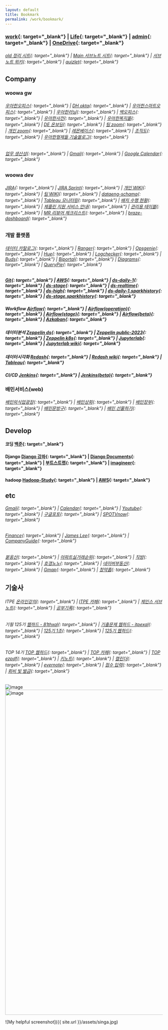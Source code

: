 ```yaml
---
layout: default
title: Bookmark
permalink: /work/bookmark/
---
```


### [work](https://docs.google.com/spreadsheets/d/1SeCT5FQRt6YyaUJyYaGnP3gDvT4bxraZZ-4ErNIC_so/edit#gid=2139674149){: target="_blank"}  |  [Life](https://docs.google.com/spreadsheets/d/1htlsHEjF3kyStqdPx_tDRqgzLBSzyb8pseZfMu0IGuI/edit#gid=744904533){: target="_blank"}  |  [admin](https://docs.google.com/spreadsheets/d/1yDYln-okTCJijys8r4rK03Eq4eNVwjXy23WLv563KvU/edit#gid=711082442){: target="_blank"}  |  [OneDrive](https://onedrive.live.com/){: target="_blank"} 
 
###### [old 정리 시트](https://docs.google.com/spreadsheets/d/1JOI_iJWZHMGW02z1qPtWEYYOpJ2cxa7aFkeBmzxysHU/edit?gid=1057158997#gid=1057158997){: target="_blank"}  |  [Main 서브노트 시트](https://docs.google.com/spreadsheets/d/1zVG3gtJVNiG65rVvsaVVgQcKCGp7ikCgwmB1Ky_0fP0/edit?gid=421669032#gid=421669032){: target="_blank"}  |  [서브노트 위키](https://jwryu87.atlassian.net/wiki/spaces/~712020de18fb82dfa44dbe8dc88867c77c1c7c/pages/98580){: target="_blank"}  |  [quizlet](https://quizlet.com/latest){: target="_blank"} 
 
## Company

### woowa gw
###### [우아한오피스](https://office.woowa.in/Website/Portal/Main.aspx){: target="_blank"}  |  [DH okta](https://deliveryhero.okta.com/login/login.htm?fromURI=%2Fapp%2FUserHome){: target="_blank"}  |  [우아한스마트오피스](https://smartoffice.woowa.in/usc/mtg/selectUscMtgResveDayList.do){: target="_blank"}  |  [우아한러닝](https://woowa.live/){: target="_blank"}  |  [백오피스](https://auth-admin.baemin.in/projects/54/authority-requests/93457){: target="_blank"}  |  [우아한사전](https://wiki.woowa.in/pages/viewpage.action?pageId=161781109){: target="_blank"}  |  [우아한복지몰](https://baemin.ezwel.com/cuser/main.ez){: target="_blank"}  |  [DE 온보딩](https://wiki.woowa.in/pages/viewpage.action?pageId=384833969){: target="_blank"}  |  [팀 zoom](https://woowahan.zoom.us/j/92056058685?pwd=OFIwZ1VMSFBNMU1YdnhMbFM5M1FQdz09#success){: target="_blank"}  |  [개인 zoom](https://woowahan.zoom.us/j/81999161218?pwd=dEw0U3ZieXoyWTBvNEJpOUpUTmtodz09#success){: target="_blank"}  |  [레몬베이스](https://lemonbase.com/app/home){: target="_blank"}  |  [조직도](https://office.woowa.in/WebSite/Extension/Search/Search.aspx?system=Board&alias=Board.KeywordSearch&SearchKeyword=%EB%A5%98%EC%9E%AC%EC%9A%B0){: target="_blank"}  |  [우아한형제들 기술블로그](https://techblog.woowahan.com/){: target="_blank"}
###### [업무 생산성](https://cloud.wiki.woowa.in/wiki/spaces/~jaewoo.ryu/pages/696783692/2025){: target="_blank"}  |  [Gmail](https://mail.google.com/mail/u/1/#inbox){: target="_blank"}  |  [Google Calendar](https://calendar.google.com/calendar/u/1/r){: target="_blank"}


### woowa dev
###### [JIRA](https://cloud.jira.woowa.in/jira/your-work){: target="_blank"}  |  [JIRA Sprint](https://cloud.jira.woowa.in/jira/software/c/projects/DATAENG/boards/368?useStoredSettings=true){: target="_blank"}  |  [개인 WIKI](https://cloud.wiki.woowa.in/wiki/spaces/~jaewoo.ryu/pages/218432060){: target="_blank"}  |  [팀 WIKI](https://cloud.wiki.woowa.in/wiki/spaces/BITEAM/overview){: target="_blank"}  |  [dataeng-schama](https://docs.google.com/spreadsheets/d/1dkI222MImqF6GuewiUd251tJXmpuJ93ozSgAJfaVDqw/edit#gid=0){: target="_blank"}  |  [Tableau 모니터링](https://tableau.woowa.in/#/views/airflow_16681385632990/sheet0?:iid=1){: target="_blank"}  |  [배치 수행 현황]([https://superset.ds.woowa.in/superset/dashboard/1119/?native_filters_key=ixB6BuDH2SoUG-qSaxyb-cjQVIyy7ebrz1yt54ihWDwwRomAmxQpYSuPzo2OjGgi]){: target="_blank"}  |  [제플린 지원 서비스 안내](https://cloud.wiki.woowa.in/wiki/spaces/BITEAM/pages/503153723){: target="_blank"}  |  [관리용 테이블](https://cloud.wiki.woowa.in/wiki/x/cFixIQ){: target="_blank"}  |  [MR 리뷰어 체크리스트](https://cloud.wiki.woowa.in/wiki/x/iIz9HQ){: target="_blank"}  |  [braze-dashboard](https://dashboard-01.braze.com/){: target="_blank"}

### 개발 플랫폼
###### [데이터 카탈로그](https://datacatalog.woowa.in/main){: target="_blank"}  |  [Ranger](https://ranger-admin.ds.woowa.in/){: target="_blank"}  |  [Opsgenie](https://woowabros.app.opsgenie.com/auth/login?targetUri=%2Falert%2Flist){: target="_blank"}  |  [Hue](https://hue.ds.woowa.in/hue/accounts/login?next=/){: target="_blank"}  |  [Logchecker](https://logchecker.woowa.in/dashboard/search/){: target="_blank"}  |  [Buds](https://buds.woowa.in/){: target="_blank"}  | [Biportal](https://biportal.woowa.in/#/home){: target="_blank"}  |  [Diagrams](https://app.diagrams.net/){: target="_blank"}  |  [QueryPie](https://qp.woowa.in/dashboard){: target="_blank"}   
##### [Git](https://git.baemin.in/){: target="_blank"}  |  [AWS](https://key.oneid.woowa.in/auth/realms/oneid/protocol/saml/clients/aws/){: target="_blank"}  |  [ds-daily-1](https://ds-daily-1.yarn.emr.ds.woowa.in/cluster/scheduler?openQueues=Queue:%20default){: target="_blank"}  |  [ds-stage](https://ds-stage.yarn.emr.ds.woowa.in/cluster/scheduler?openQueues=Queue:%20default){: target="_blank"}  |  [ds-realtime](https://ds-realtime.yarn.emr.ds.woowa.in/cluster/scheduler?openQueues=Queue:%20default){: target="_blank"}  |  [ds-high](https://ds-high.yarn.emr.ds.woowa.in/cluster/scheduler){: target="_blank"}  |  [ds-daily-1.sparkhistory](https://eks.sparkhistory.emr.ds.woowa.in/){: target="_blank"}  |  [ds-stage.sparkhistory](https://ds-stage.sparkhistory.emr.ds.woowa.in/){: target="_blank"}
##### Workflow [Airflow](https://airflow.woowa.in/home){: target="_blank"}  |  [Airflow(operation)](https://airflow.operation.ds.woowa.in/){: target="_blank"}  |  [Airflow(stage)](https://airflow.stage.ds.woowa.in/home){: target="_blank"}  |  [Airflow(beta)](https://airflow.beta.woowa.in/home){: target="_blank"}  |  [Azkaban](https://azkaban.stage.ds.woowa.in/index?all){: target="_blank"}  
##### 데이터분석 [Zeppelin ds](https://zeppelin.ds.woowa.in/){: target="_blank"}  |  [Zeppelin public-2023](https://zeppelin-2023.woowa.in/public/#/?ref=%2Fnotebook%2F2J126FD5J){: target="_blank"}  |  [Zeppelin k8s](https://zeppelin-k8s.ds.woowa.in/){: target="_blank"}  |  [Jupyterlab](https://jupyterlab.woowa.in/user/jaewoo.ryu/lab){: target="_blank"}  |  [Jupyterlab wiki](https://wiki.woowa.in/pages/viewpage.action?pageId=175525228){: target="_blank"}
##### 데이터시각화 [Redash](https://redash.woowa.in/){: target="_blank"}  |  [Redash wiki](https://wiki.woowa.in/pages/viewpage.action?pageId=109937849){: target="_blank"}  |  [Tableau](https://tableau.woowa.in/){: target="_blank"}
##### CI/CD [Jenkins](https://jenkins.ds.woowa.in/){: target="_blank"}  |  [Jenkins(beta)](https://jenkins.beta.ds.woowa.in/){: target="_blank"}

### 배민서비스(web)
###### [배민외식업광장](https://ceo.baemin.com/){: target="_blank"}  |  [배민상회](https://mart.baemin.com/){: target="_blank"}  |  [배민장부](https://note.baemin.com/){: target="_blank"}  |  [배민문방구](https://brandstore.baemin.com/){: target="_blank"}  |  [배민 선물하기](https://gift-pc.baemin.com/){: target="_blank"}

## Develop
#### 코딩 [백준](https://www.acmicpc.net/){: target="_blank"} 
#### Django [Django 강좌](https://www.imagineer.io/courses/101240/lectures/1851490){: target="_blank"}  |  [Django Documents](https://docs.djangoproject.com){: target="_blank"}  |  [부트스트랩](http://bootstrapk.com/){: target="_blank"}  |  [imagineer](https://github.com/imagineer-io){: target="_blank"}
#### hadoop [Hadoop-Study](https://wikidocs.net/profile/info/book/6965){: target="_blank"}  |  [AWS](https://ap-northeast-2.console.aws.amazon.com/){: target="_blank"}

## etc
###### [Gmail](https://mail.google.com/mail/u/0/){: target="_blank"}  |  [Calendar](https://calendar.naver.com){: target="_blank"}  |  [Youtube](https://www.youtube.com/){: target="_blank"}  |  [구글포토](https://photos.google.com/){: target="_blank"}  |  [SPOTVnow](https://www.spotvnow.co.kr/){: target="_blank"}
###### [Finance](https://finance.naver.com/){: target="_blank"}  |  [James Lee](https://blog.naver.com/PostList.naver?blogId=james_lee_advisors&skinType=&skinId=&from=menu&userSelectMenu=true){: target="_blank"}  |  [CompanyGuide](http://comp.fnguide.com/){: target="_blank"}
###### [붇옹산](https://cafe.naver.com/jaegebal){: target="_blank"}  |  [아파트실거래순위](https://www.todayoung.com/area1.html?area_code=){: target="_blank"}  |  [직방](https://www.zigbang.com/home/apt/map){: target="_blank"}  |  [호갱노노](https://hogangnono.com/){: target="_blank"}  |  [네이버부동산](https://land.naver.com/){: target="_blank"}  |  [Gmap](https://www.google.co.kr/maps/){: target="_blank"}  |  [청약홈](https://www.applyhome.co.kr/ai/aia/selectAPTLttotPblancListView.do){: target="_blank"}

## 기술사 
###### ITPE [온라인강의](https://itpe.co.kr/mypage/main.do){: target="_blank"}  |  [ITPE 카페](https://cafe.naver.com/81th?iframe_url=/MyCafeIntro.nhn%3Fclubid=12409209){: target="_blank"}  |  [제인스 서브노트](https://docs.google.com/spreadsheets/d/1zVG3gtJVNiG65rVvsaVVgQcKCGp7ikCgwmB1Ky_0fP0/edit?gid=1129232147#gid=1129232147){: target="_blank"}  |  [공부기록](https://docs.google.com/spreadsheets/d/1JOI_iJWZHMGW02z1qPtWEYYOpJ2cxa7aFkeBmzxysHU/edit?gid=366531422#gid=366531422){: target="_blank"}
###### 기필 125기 [웹하드 - 81thxal](http://naver.me/FUGEtYSa){: target="_blank"}  |  [기출문제 웹하드 - itpexal](http://naver.me/FBJsf72o){: target="_blank"}  |  [125기 1조](https://docs.google.com/spreadsheets/d/1BVHhSvjzv5shjfSKgYKzkXnjEGl3aLnLw9kvw3iFP94/edit?gid=0#gid=0){: target="_blank"}  |  [125기 웹하드](https://mybox.naver.com/#/share/url/detail?shareKey=vaYHGbHTFkebsjflKpZIPnQl0edC0Y0DdAArrJtsBnwG&resourceKey=Y2luYW1pfDM0NzI1OTE4OTY2MzQxODk5MDR8RHwxNTk2OTQ0MQ&fromLanding=true&downloadable=true&editable=true&time=1740390981984){: target="_blank"}
###### TOP 14기 [TOP 웹하드](https://mybox.naver.com/#/share/url/detail?shareKey=Uf6gxHamEUFl1jGt1ww7qo7lPoRp1jR4nY_g4Y-mr2ED&resourceKey=cG9vaDg3ODl8MzQ3MjUyMjA5MzQ3MjIyODcwNHxEfDE1OTA5Nzgx&fromLanding=true){: target="_blank"}  |  [TOP 카페](https://cafe.naver.com/strnd){: target="_blank"}  |  [TOP ezpdf](https://ezpdf.unidocs.co.kr/ezpdfeditor/drminfo){: target="_blank"}  |  [키노트](https://docs.google.com/spreadsheets/d/1DjVgSAEfSU-Tknpyfr7wuOreXRVOCWwjKlB4nbrQeN0/edit?gid=1048299688#gid=1048299688){: target="_blank"}  |  [캘린더](https://calendar.google.com/calendar/u/0/r?mode=day&date=20250223T040505){: target="_blank"}  |  [evernote](https://www.evernote.com/client/web#/notebook/7758f5d6-0366-8a52-6dc0-db786a8184bd/note/695a017e-a358-4b04-159d-265e185abac9){: target="_blank"}  |  [점수 입력](https://docs.google.com/spreadsheets/d/1LLhuqEs9hDuRNIRslbMwYoewmwFeYSj2/edit?gid=404075476#gid=404075476){: target="_blank"}  |  [회비 빛 벌금](https://docs.google.com/spreadsheets/d/1YtJNPM54hsldFNrNT1KoKaweBDAphzmAIQ9GBadzvms/edit?gid=423054510#gid=423054510){: target="_blank"}

![image](https://github.com/user-attachments/assets/7ab5f8df-af76-4bf9-86f2-7c197f1468de)
<img width="1038" alt="image" src="https://github.com/user-attachments/assets/513147b0-b0c8-4c93-94e6-e3790b866f90" />

 

 

![My helpful screenshot]({{ site.url }}/assets/singa.jpg)
